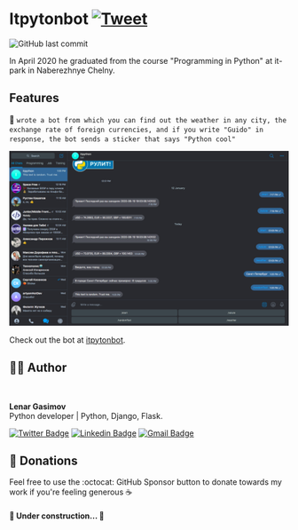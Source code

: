 # Itpytonbot [![Tweet](https://img.shields.io/twitter/url/http/shields.io.svg?style=social)](https://twitter.com/intent/tweet?&url=https://github.com/lenargasimov/stickerbot&via=lenargasimov&hashtags=python,bot,telegram,developers)

![GitHub last commit](https://img.shields.io/github/last-commit/lenargasimov/stickerbot?style=plastic)

In April 2020 he graduated from the course "Programming in Python" at it-park in Naberezhnye Chelny.

## Features

🔮 `wrote a bot from which you can find out the weather in any city, the exchange rate of foreign currencies, and if
you write "Guido" in response, the bot sends a sticker that says "Python cool"`

![bot](bot.png)

Check out the bot at [itpytonbot](https://t.me/itpytonbot).

## 👨‍💻 Author

<img style="border-radius: 50%" src="https://github.com/lenargasimov.png" width="100px;" alt=""/>
<br>
  
<p>
<b>Lenar Gasimov</b><br>Python developer | Python, Django, Flask.</p>


[![Twitter Badge](https://img.shields.io/badge/-@lenargasimov-1ca0f1?style=flat-square&labelColor=1ca0f1&logo=twitter&logoColor=white&link=https://twitter.com/lenargasimov)](https://twitter.com/lenargasimov) [![Linkedin Badge](https://img.shields.io/badge/-lenargasimov-blue?style=flat-square&logo=Linkedin&logoColor=white&link=https://www.linkedin.com/in/lenargasimov/)](https://www.linkedin.com/in/lenargasimov/)
[![Gmail Badge](https://img.shields.io/badge/-lenargasimovdev@gmail.com-c14438?style=flat-square&logo=Gmail&logoColor=white&link=mailto:lenargasimovdev@gmail.com)](mailto:lenargasimovdev@gmail.com)


## 💸 Donations

Feel free to use the :octocat: GitHub Sponsor button to donate towards my work if you're feeling generous ☕️

<h4>

🚧 Under construction... 🚧

</h4>